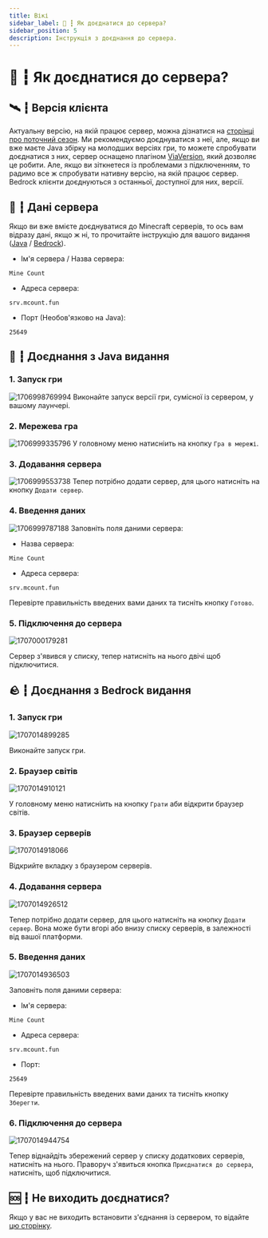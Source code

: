 ```yaml
---
title: Вікі
sidebar_label: 🎫 ┇ Як доєднатися до сервера?
sidebar_position: 5
description: Інструкція з доєднання до сервера.
---
```

# 🎫 ┇ Як доєднатися до сервера?

## 🛰️ ┇ Версія клієнта

Актуальну версію, на якій працює сервер, можна дізнатися на [сторінці про поточний сезон](/). Ми рекомендуємо доєднуватися з неї, але, якщо ви вже маєте Java збірку на молодших версіях гри, то можете спробувати доєднатися з них, сервер оснащено плагіном [ViaVersion](https://github.com/ViaVersion/ViaVersion), який дозволяє це робити. Але, якщо ви зіткнетеся із проблемами з підключенням, то радимо все ж спробувати нативну версію, на якій працює сервер. Bedrock клієнти доєднуються з останньої, доступної для них, версії.

## 📜 ┇ Дані сервера

Якщо ви вже вмієте доєднуватися до Minecraft серверів, то ось вам відразу дані, якщо ж ні, то прочитайте інструкцію для вашого видання ([Java](/how-to-join#--доєднання-з-java-видання) / [Bedrock](/how-to-join#--доєднання-з-bedrock-видання)).

- Ім'я сервера / Назва сервера:

```
Mine Count
```

- Адреса сервера:

```
srv.mcount.fun
```

- Порт (Необов'язково на Java):

```
25649
```

## 🍵 ┇ Доєднання з Java видання

### 1. Запуск гри

![1706998769994](image/how-to-join/1706998769994.png)
Виконайте запуск версії гри, сумісної із сервером, у вашому лаунчері.

### 2. Мережева гра

![1706999335796](image/how-to-join/1706999335796.png)
У головному меню натисніить на кнопку `Гра в мережі`.

### 3. Додавання сервера

![1706999553738](image/how-to-join/1706999553738.png)
Тепер потрібно додати сервер, для цього натисніть на кнопку `Додати сервер`.

### 4. Введення даних

![1706999787188](image/how-to-join/1706999787188.png)
Заповніть поля даними сервера:

- Назва сервера:

```
Mine Count
```

- Адреса сервера:

```
srv.mcount.fun
```

Перевірте правильність введених вами даних та тисніть кнопку `Готово`.

### 5. Підключення до сервера

![1707000179281](image/how-to-join/1707000179281.png)

Сервер з'явився у списку, тепер натисніть на нього двічі щоб підключитися.

## 🪨 ┇ Доєднання з Bedrock видання

### 1. Запуск гри

![1707014899285](image/how-to-join/1707014899285.png)

Виконайте запуск гри.

### 2. Браузер світів

![1707014910121](image/how-to-join/1707014910121.png)

У головному меню натисніить на кнопку `Грати` аби відкрити браузер світів.

### 3. Браузер серверів

![1707014918066](image/how-to-join/1707014918066.png)

Відкрийте вкладку з браузером серверів.

### 4. Додавання сервера

![1707014926512](image/how-to-join/1707014926512.png)

Тепер потрібно додати сервер, для цього натисніть на кнопку `Додати сервер`. Вона може бути вгорі або внизу списку серверів, в залежності від вашої платформи.

### 5. Введення даних

![1707014936503](image/how-to-join/1707014936503.png)

Заповніть поля даними сервера:

- Ім'я сервера:

```
Mine Count
```

- Адреса сервера:

```
srv.mcount.fun
```

- Порт:

```
25649
```

Перевірте правильність введених вами даних та тисніть кнопку `Зберегти`.

### 6. Підключення до сервера

![1707014944754](image/how-to-join/1707014944754.png)

Тепер віднайдіть збережений сервер у списку додаткових серверів, натисніть на нього. Праворуч з'явиться кнопка `Приєднатися до сервера`, натисніть, щоб підключитися.

## 🆘 ┇ Не виходить доєднатися?

Якщо у вас не виходить встановити з'єднання із сервером, то відайте [цю сторінку](./cant-join).
